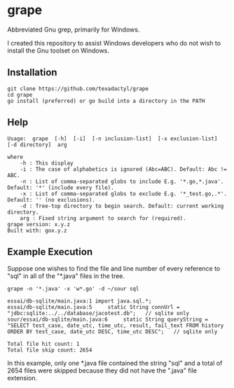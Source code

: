 # grape
Abbreviated Gnu grep, primarily for Windows.

I created this repository to assist Windows developers who do not wish to install the Gnu toolset on Windows.

## Installation

```
git clone https://github.com/texadactyl/grape
cd grape
go install (preferred) or go build into a directory in the PATH
```

## Help

```
Usage:  grape  [-h]  [-i]  [-n inclusion-list]  [-x exclusion-list]  [-d directory]  arg

where
	-h : This display
	-i : The case of alphabetics is ignored (Abc=ABC). Default: Abc != ABC.
	-n : List of comma-separated globs to include E.g. '*.go,*.java'. Default: '*' (include every file).
	-x : List of comma-separated globs to exclude E.g. '*_test.go,.*'. Default: '' (no exclusions).
	-d : Tree-top directory to begin search. Default: current working directory.
	arg : Fixed string argument to search for (required).
grape version: x.y.z
Built with: gox.y.z
```

## Example Execution

Suppose one wishes to find the file and line number of every reference to "sql" in all of the "*.java" files in the tree.
```
grape -n '*.java' -x 'w*.go' -d ~/sour sql

essai/db-sqlite/main.java:1 import java.sql.*;
essai/db-sqlite/main.java:5     static String connUrl = "jdbc:sqlite:../../database/jacotest.db";   // sqlite only
sour/essai/db-sqlite/main.java:6     static String queryString = "SELECT test_case, date_utc, time_utc, result, fail_text FROM history ORDER BY test_case, date_utc DESC, time_utc DESC";   // sqlite only

Total file hit count: 1
Total file skip count: 2654
```
In this example, only one *.java file contained the string "sql" and a total of 2654 files were skipped because they did not have the ".java" file extension.
